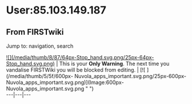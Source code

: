 # User:85.103.149.187

## From FIRSTwiki

Jump to: navigation, search

[![](/media/thumb/8/87/64px-Stop_hand.svg.png/25px-64px-
Stop_hand.svg.png)](Image:64px-Stop_hand.svg.png) | This is your **Only Warning**. The next time you vandalise FIRSTWiki you will be blocked from editing. | [![ ](/media/thumb/5/5f/600px-
Nuvola_apps_important.svg.png/25px-600px-
Nuvola_apps_important.svg.png)](Image:600px-
Nuvola_apps_important.svg.png " ")<br>
---|---|---
